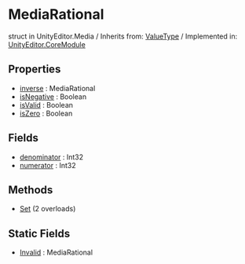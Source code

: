 # MediaRational
struct in UnityEditor.Media
 / Inherits from: <a href="https://docs.unity3d.com/6000.1/Documentation/ScriptReference/ValueType.html">ValueType</a> / Implemented in: <a href="https://docs.unity3d.com/6000.1/Documentation/ScriptReference/UnityEditor.CoreModule.html">UnityEditor.CoreModule</a>

## Properties
- <a href="https://docs.unity3d.com/6000.1/Documentation/ScriptReference/MediaRational-inverse.html">inverse</a> : MediaRational
- <a href="https://docs.unity3d.com/6000.1/Documentation/ScriptReference/MediaRational-isNegative.html">isNegative</a> : Boolean
- <a href="https://docs.unity3d.com/6000.1/Documentation/ScriptReference/MediaRational-isValid.html">isValid</a> : Boolean
- <a href="https://docs.unity3d.com/6000.1/Documentation/ScriptReference/MediaRational-isZero.html">isZero</a> : Boolean

## Fields
- <a href="https://docs.unity3d.com/6000.1/Documentation/ScriptReference/MediaRational-denominator.html">denominator</a> : Int32
- <a href="https://docs.unity3d.com/6000.1/Documentation/ScriptReference/MediaRational-numerator.html">numerator</a> : Int32

## Methods
- <a href="https://docs.unity3d.com/6000.1/Documentation/ScriptReference/MediaRational.Set.html">Set</a> (2 overloads)

## Static Fields
- <a href="https://docs.unity3d.com/6000.1/Documentation/ScriptReference/MediaRational-Invalid.html">Invalid</a> : MediaRational
